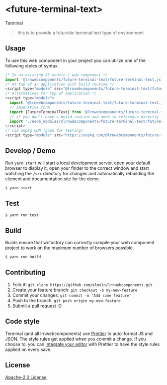 # &lt;future-terminal-text&gt;

Terminal
> this is to provide a futuristic terminal text type of environment

## Usage
To use this web component in your project you can utilize one of the following styles of syntax.

```js
/* In an existing JS module / web component */
import '@lrnwebcomponents/future-terminal-text/future-terminal-text.js';
/* At top of an application with build routine */
<script type="module" src="@lrnwebcomponents/future-terminal-text/future-terminal-text.js"></script>
/* Alternatives for top of application */
<script type="module">
  import '@lrnwebcomponents/future-terminal-text/future-terminal-text.js';
  // imperative form
  import {FutureTerminalText} from '@lrnwebcomponents/future-terminal-text';
  // if you don't have a build routine and need to reference directly
  import './node_modules/@lrnwebcomponents/future-terminal-text/future-terminal-text.js';
</script>
// via unpkg CDN (good for testing)
<script type="module" src="https://unpkg.com/@lrnwebcomponents/future-terminal-text/future-terminal-text.js"></script>
```

## Develop / Demo
Run `yarn start` will start a local development server, open your default browser to display it, open your finder to the correct window and start watching the `/src` directory for changes and automatically rebuilding the element and documentation site for the demo.
```bash
$ yarn start
```

## Test

```bash
$ yarn run test
```

## Build
Builds ensure that wcfactory can correctly compile your web component project to
work on the maximum number of browsers possible.
```bash
$ yarn run build
```

## Contributing

1. Fork it! `git clone https://github.com/elmsln/lrnwebcomponents.git`
2. Create your feature branch: `git checkout -b my-new-feature`
3. Commit your changes: `git commit -m 'Add some feature'`
4. Push to the branch: `git push origin my-new-feature`
5. Submit a pull request :D

## Code style

Terminal (and all lrnwebcomponents) use [Prettier][prettier] to auto-format JS and JSON.  The style rules get applied when you commit a change.  If you choose to, you can [integrate your editor][prettier-ed] with Prettier to have the style rules applied on every save.

[prettier]: https://github.com/prettier/prettier/
[prettier-ed]: https://github.com/prettier/prettier/#editor-integration
[polyserve]: https://github.com/Polymer/polyserve
[web-component-tester]: https://github.com/Polymer/web-component-tester

## License
[Apache-2.0 License](http://opensource.org/licenses/Apache-2.0)